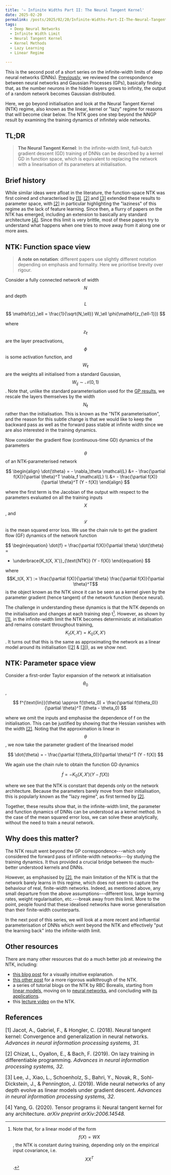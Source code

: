 ```yaml
---
title: '♾️ Infinite Widths Part II: The Neural Tangent Kernel'
date: 2025-02-20
permalink: /posts/2025/02/20/Infinite-Widths-Part-II-The-Neural-Tangent-Kernel/
tags:
  - Deep Neural Networks
  - Infinite Width Limit
  - Neural Tangent Kernel
  - Kernel Methods
  - Lazy Learning
  - Linear Regime

---
```


This is the second post of a short series on the infinite-width limits of deep neural networks (DNNs). [Previously](https://francesco-innocenti.github.io/posts/2024/11/16/Infinite-Widths-Part-I-Neural-Networks-as-Gaussian-Processes/), we 
reviewed the correspondence between neural networks and Gaussian Processes (GPs), basically finding that, as the number 
neurons in the hidden layers grows to infinity, the output of a random network becomes Gaussian distributed. 

Here, we 
go beyond initialisation and look at the Neural Tangent Kernel (NTK) regime, also known as the linear, kernel or "lazy" 
regime for reasons that will become clear below. The NTK goes one step beyond the NNGP result by examining the training dynamics of infinitely wide networks.


## TL;DR
> **The Neural Tangent Kernel**: In the infinite-width limit, full-batch gradient descent (GD) training of DNNs can be 
> described by a kernel GD in function space, which is equivalent to replacing the network with a linearisation of its parameters at initialisation.


## Brief history
While similar ideas were afloat in the literature, the function-space NTK was first coined and characterised by 
[[1]](#1). [[2]](#2) and [[3]](#3) extended these results to parameter space, with [[2]](#2) in particular highlighting 
the "laziness" of this regime as the lack of feature learning. Since then, a flurry of papers on the NTK has emerged,
including an extension to basically any standard architecture [[4]](#4). Since this limit is very brittle, most of these
papers try to understand what happens when one tries to move away from it along one or more axes.


## NTK: Function space view
> **A note on notation**: different papers use slightly different notation depending on emphasis and formality. Here we prioritise brevity over rigour.

Consider a fully connected network of width $$N$$ and depth $$L$$

$$
\mathbf{z}_\ell = \frac{1}{\sqrt{N_\ell}} W_\ell \phi(\mathbf{z_{\ell-1}})
$$

where $$z_\ell$$ are the layer preactivations, $$\phi$$ is some activation function, and $$W_\ell$$ are the weights all initialised from a standard Gaussian, $$W_{ij} \sim \mathcal{N}(0, 1)$$. Note that, unlike the standard parameterisation used for the [GP results](https://francesco-innocenti.github.io/posts/2024/11/16/Infinite-Widths-Part-I-Neural-Networks-as-Gaussian-Processes/), we rescale the layers themselves by the width $$N_\ell$$ rather than the initialisation. This is known as the "NTK parameterisation", and the reason for this subtle change is that we would like to keep the backward pass as well as the forward pass stable at infinite width since we are also interested in the training dynamics.

Now consider the gradient flow (continuous-time GD) dynamics of the parameters $$\theta$$ of an NTK-parameterised network

$$
\begin{align}
  \dot{\theta} = - \nabla_\theta \mathcal{L} &= - \frac{\partial f(X)}{\partial \theta}^T \nabla_f \mathcal{L} \\
  &= - \frac{\partial f(X)}{\partial \theta}^T (Y - f(X))
\end{align}
$$

where the first term is the Jacobian of the output with respect to the parameters evaluated on all the training inputs $$X$$, and $$\mathcal{L}$$ is the mean squared error loss. We use the chain rule to get the gradient flow (GF) dynamics of the network function

$$
\begin{equation}
  \dot{f} = \frac{\partial f(X)}{\partial \theta} \dot{\theta} = 
  - \underbrace{K_t(X, X')}_{\text{NTK}} (Y - f(X))
\end{equation}
$$

where $$K_t(X, X') := \frac{\partial f(X)}{\partial \theta} \frac{\partial f(X)}{\partial \theta}^T$$ is the object known as the NTK since it can be seen as a kernel given by the parameter gradient (hence tangent) of the network function (hence neural).

The challenge in understanding
these dynamics is that the NTK depends on the initialisation and changes at each training step t[^1]. However, as shown by [[1]](#1), in the infinite-width limit the NTK becomes deterministic at initialisation and remains constant throughout training, $$K_t(X, X') = K_0(X, X')$$. It turns out that this is the same as approximating the network as a linear model around its initialisation ([[2]](#2) & [[3]](#3)), as we show next.


## NTK: Parameter space view
Consider a first-order Taylor expansion of the network at initialisation $$\theta_0$$,

$$
f^{\text{lin}}(\theta) \approx f(\theta_0) + \frac{\partial f(\theta_0)}{\partial \theta}^T (\theta - \theta_0)
$$

where we omit the inputs and emphasise the dependence of f on the initialisation. This can be justified by showing that the Hessian vanishes with the width [[2]](#2). Noting that the approximation is linear in $$\theta$$, we now take the parameter gradient of the linearised model

$$
\dot{\theta} = - \frac{\partial f(\theta_0)}{\partial \theta}^T (Y - f(X))
$$

We again use the chain rule to obtain the function GD dynamics

$$
\dot{f} = - K_0(X, X') (Y - f(X))
$$

where we see that the NTK is constant that depends only on the network architecture. Because the parameters barely move from their initialisation, this is popularly known as the "lazy regime", as first termed by [[2]](#2). 

Together, these results show that, in the infinite-width limit, the parameter and function dynamics of DNNs can be understood as a kernel method. In the case of the mean squared error loss, we can solve these analytically, without the need to train a neural network.


## Why does this matter?
The NTK result went beyond the GP correspondence---which only considered the forward pass of infinite-width networks---by studying the training dynamics. It thus provided a crucial bridge between the much-better understood kernels and DNNs. 

However, as emphasised by [[2]](#2), the main limitation of the NTK is that the network barely learns in this regime, which does not seem to capture the behaviour of real, finite-width networks. Indeed, as mentioned above, any small departure from the above assumptions---different loss, large learning rates, weight regularisation, etc.---break away from this limit. More to the point, people found that these idealised networks have worse generalisation than their finite-width counterparts.

In the next post of this series, we will look at a more recent and influential parameterisation of DNNs which went beyond the NTK and effectively "put the learning back" into the infinite-width limit.


## Other resources
There are many other resources that do a much better job at reviewing the NTK, including:
* [this blog post](https://www.eigentales.com/NTK/) for a visually intuitive explanation. 
* [this other post](https://lilianweng.github.io/posts/2022-09-08-ntk/) for a more rigorous walkthrough of the NTK.
* a series of tutorial blogs on the NTK by RBC Borealis, starting from [linear models](https://rbcborealis.com/research-blogs/gradient-flow/), moving on to [neural networks](https://rbcborealis.com/research-blogs/the-neural-tangent-kernel/), and concluding with [its applications](https://rbcborealis.com/research-blogs/neural-tangent-kernel-applications/).
* this [lecture video](https://www.youtube.com/watch?v=DObobAnELkU&ab_channel=SoheilFeizi) on the NTK.


## References

<p> <font size="3"> <a id="1">[1]</a> 
Jacot, A., Gabriel, F., & Hongler, C. (2018). Neural tangent kernel: Convergence and generalization in neural networks. 
<i>Advances in neural information processing systems, 31.</i> </font> </p>

<p> <font size="3"> <a id="2">[2]</a> 
Chizat, L., Oyallon, E., & Bach, F. (2019). On lazy training in differentiable programming. <i>Advances in neural 
information processing systems, 32.</i> </font> </p>

<p> <font size="3"> <a id="3">[3]</a> 
Lee, J., Xiao, L., Schoenholz, S., Bahri, Y., Novak, R., Sohl-Dickstein, J., & Pennington, J. (2019). Wide neural 
networks of any depth evolve as linear models under gradient descent. <i>Advances in neural information processing 
systems, 32.</i> </font> </p>

<p> <font size="3"> <a id="4">[4]</a> 
Yang, G. (2020). Tensor programs ii: Neural tangent kernel for any architecture. <i>arXiv preprint 
arXiv:2006.14548.</i> </font> </p>

[^1]: Note that, for a linear model of the form $$f(X) = WX$$, the NTK is constant during training, depending only on the empirical input covariance, i.e. $$XX^T$$.
